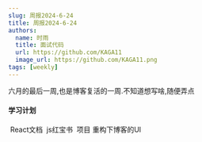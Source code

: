 ```yaml
---
slug: 周报2024-6-24
title: 周报2024-6-24
authors:
  name: 时雨
  title: 面试代码
  url: https://github.com/KAGA11
  image_url: https://github.com/KAGA11.png
tags: [weekly]
---
```

六月的最后一周,也是博客复活的一周.不知道想写啥,随便弄点

#### 学习计划
​		React文档
​		js红宝书
​		项目
       重构下博客的UI

​		



